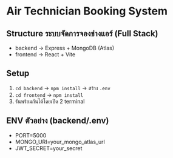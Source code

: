 # Air Technician Booking System

## Structure ระบบจัดการจองช่างแอร์ (Full Stack)
- backend → Express + MongoDB (Atlas)
- frontend → React + Vite

## Setup
1. `cd backend` → `npm install` → สร้าง `.env`
2. `cd frontend` → `npm install`
3. รันพร้อมกันได้โดยเปิด 2 terminal

## ENV ตัวอย่าง (backend/.env)
- PORT=5000
- MONGO_URI=your_mongo_atlas_url
- JWT_SECRET=your_secret
